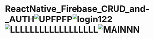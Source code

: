 # ReactNative_Firebase_CRUD_and-_AUTH![UPFPFP](https://user-images.githubusercontent.com/86770967/225227185-fd2e551d-e417-4a9b-96b0-d59dc12ad28e.png)![login122](https://user-images.githubusercontent.com/86770967/225227195-795a6532-fa45-4106-89e8-b61743e2e089.png)![LLLLLLLLLLLLLLLLLL](https://user-images.githubusercontent.com/86770967/225227192-9ca04c42-785e-43b5-be22-6bbc0ef4e496.png)![MAINNN](https://user-images.githubusercontent.com/86770967/225227189-624fc669-065e-4006-8c96-797d753a3f4f.png)



